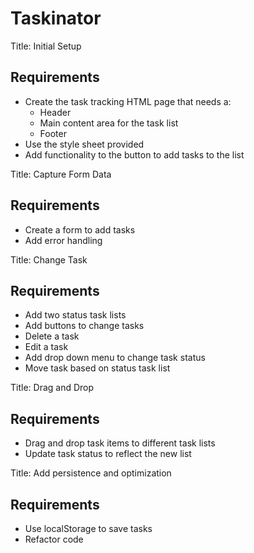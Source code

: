 # Taskinator

Title: Initial Setup

## Requirements
* Create the task tracking HTML page that needs a:
  * Header
   * Main content area for the task list
   * Footer
* Use the style sheet provided
* Add functionality to the button to add tasks to the list

Title: Capture Form Data

## Requirements
* Create a form to add tasks
* Add error handling

Title: Change Task

## Requirements
* Add two status task lists
* Add buttons to change tasks
* Delete a task
* Edit a task
* Add drop down menu to change task status
* Move task based on status task list

Title: Drag and Drop

## Requirements

* Drag and drop task items to different task lists
* Update task status to reflect the new list

Title: Add persistence and optimization

## Requirements

* Use localStorage to save tasks
* Refactor code
